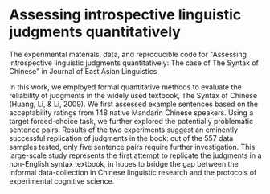 # Assessing introspective linguistic judgments quantitatively

The experimental materials, data, and reproducible code for "Assessing introspective linguistic judgments quantitatively: The case of The Syntax of Chinese" in Journal of East Asian Linguistics


In this work, we employed formal quantitative methods to evaluate the reliability of judgments in the widely used textbook, The Syntax of Chinese (Huang, Li, & Li, 2009). We first assessed example sentences based on the acceptability ratings from 148 native Mandarin Chinese speakers. Using a target forced-choice task, we further explored the potentially problematic sentence pairs. Results of the two experiments suggest an eminently successful replication of judgments in the book: out of the 557 data samples tested, only five sentence pairs require further investigation. This large-scale study represents the first attempt to replicate the judgments in a non-English syntax textbook, in hopes to bridge the gap between the informal data-collection in Chinese linguistic research and the protocols of experimental cognitive science.

